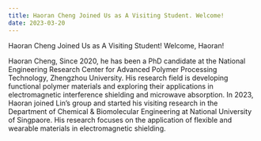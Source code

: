 ```yaml
---
title: Haoran Cheng Joined Us as A Visiting Student. Welcome!
date: 2023-03-20
---
```


Haoran Cheng Joined Us as A Visiting Student! Welcome, Haoran!

<!--more-->

Haoran Cheng, Since 2020, he has been a PhD candidate at the National Engineering Research Center for Advanced Polymer Processing Technology, Zhengzhou University. His research field is developing functional polymer materials and exploring their applications in electromagnetic interference shielding and microwave absorption. In 2023, Haoran joined Lin’s group and started his visiting research in the Department of Chemical & Biomolecular Engineering at National University of Singpaore. His research focuses on the application of flexible and wearable materials in electromagnetic shielding.
